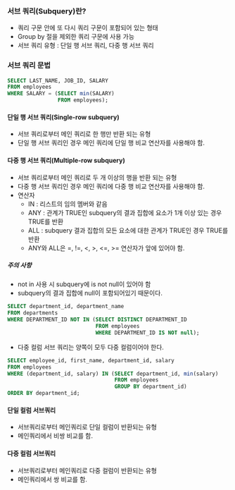 ### 서브 쿼리(Subquery)란? 
- 쿼리 구문 안에 또 다시 쿼리 구문이 포함되어 있는 형태 
- Group by 절을 제외한 쿼리 구문에 사용 가능 
- 서브 쿼리 유형 : 단일 행 서브 쿼리, 다중 행 서브 쿼리
### 서브 쿼리 문법
```sql
SELECT LAST_NAME, JOB_ID, SALARY
FROM employees 
WHERE SALARY = (SELECT min(SALARY)
				FROM employees);
```
#### 단일 행 서브 쿼리(Single-row subquery)
- 서브 쿼리로부터 메인 쿼리로 한 행만 반환 되는 유형 
- 단일 행 서브 쿼리인 경우 메인 쿼리에 단일 행 비교 연산자를 사용해야 함.
#### 다중 행 서브 쿼리(Multiple-row subquery)
- 서브 쿼리로부터 메인 쿼리로 두 개 이상의 행을 반환 되는 유형 
- 다중 행 서브 쿼리인 경우 메인 쿼리에 다중 행 비교 연산자를 사용해야 함.
- 연산자
	- IN : 리스트의 임의 멤버와 같음
	- ANY : 관계가 TRUE인 subquery의 결과 집합에 요소가 1개 이상 있는 경우 TRUE를 반환
	- ALL : subquery 결과 집합의 모든 요소에 대한 관계가 TRUE인 경우 TRUE를 반환
	- ANY와 ALL은 =, !=, <, >, <=, >= 연산자가 앞에 있어야 함.
##### 주의 사항
- not in 사용 시 subquery에 is not null이 있어야 함
- subquery의 결과 집합에 null이 포함되어있기 때문이다.
```sql
SELECT department_id, department_name
FROM departments
WHERE DEPARTMENT_ID NOT IN (SELECT DISTINCT DEPARTMENT_ID 
							FROM employees 
                            WHERE DEPARTMENT_ID IS NOT null);
```
- 다중 컬럼 서브 쿼리는 양쪽이 모두 다중 컬럼이어야 한다.
```sql
SELECT employee_id, first_name, department_id, salary 
FROM employees 
WHERE (department_id, salary) IN (SELECT department_id, min(salary) 
								  FROM employees 
								  GROUP BY department_id) 
ORDER BY department_id;
```

#### 단일 컬럼 서브쿼리
- 서브쿼리로부터 메인쿼리로 단일 컬럼이 반환되는 유형
- 메인쿼리에서 비쌍 비교를 함.

#### 다중 컬럼 서브쿼리
- 서브쿼리로부터 메인쿼리로 다중 컬럼이 반환되는 유형
- 메인쿼리에서 쌍 비교를 함.